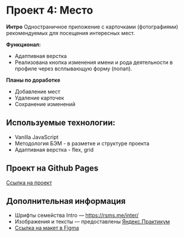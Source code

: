 # Проект 4: Место

**Интро**
Одностраничное приложение с карточками (фотографиями) рекомендуемых для посещения интересных мест.

**Функционал:**
* Адаптивная верстка
* Реализована кнопка изменения имени и рода деятельности в профиле через всплывающую форму (попап).

**Планы по доработке**
* Добавление мест
* Удаление карточек
* Сохранение изменений

## Используемые технологии:
* Vanilla JavaScript
* Методология БЭМ - в разметке и структуре проекта
* Адаптивная верстка - flex, grid

## Проект на Github Pages

[Ссылка на проект](https://sumere4ny.github.io/mesto/)

## Дополнительная информация

* Шрифты семейства Intro — https://rsms.me/inter/
* Изображения и тексты — предоставлены [Яндекс.Практикум](https://praktikum.yandex.ru)
* [Ссылка на макет в Figma](https://www.figma.com/file/StZjf8HnoeLdiXS7dYrLAh/JavaScript.-Sprint-4)
